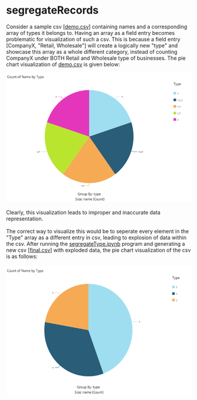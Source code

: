 # segregateRecords
Consider a sample csv [<a href="https://github.com/ananyaraju/segregateRecords/blob/main/demo.csv">demo.csv</a>] containing names and a corresponding array of types it belongs to.
Having an array as a field entry becomes problematic for visualization of such a csv.
This is because a field entry [CompanyX, "Retail, Wholesale"] will create a logically new "type" and showcase this array as a whole different category, instead of counting CompanyX under BOTH Retail and Wholesale type of businesses.
The pie chart visualization of <a href="https://github.com/ananyaraju/segregateRecords/blob/main/demo.csv">demo.csv</a> is given below:
<div align="center">
  <img src="https://github.com/ananyaraju/segregateRecords/blob/main/visualisations/incorrectVisualization.png" height="350" />
</div>
<br>
Clearly, this visualization leads to improper and inaccurate data representation.
<br><br>
The correct way to visualize this would be to seperate every element in the "Type" array as a different entry in csv, leading to explosion of data within the csv.
After running the <a href="https://github.com/ananyaraju/segregateRecords/blob/main/segregateType.ipynb">segregateType.ipynb</a> program and generating a new csv [<a href="https://github.com/ananyaraju/segregateRecords/blob/main/final.csv">final.csv</a>] with exploded data, the pie chart visualization of the csv is as follows:
<br><br>
<div align="center">
  <img src="https://github.com/ananyaraju/segregateRecords/blob/main/visualisations/correctVisualization.png" height="350" />
</div>
<br>
